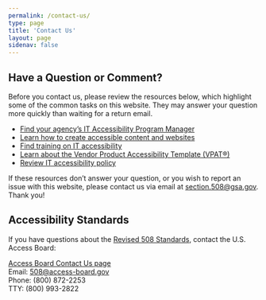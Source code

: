 ```yaml
---
permalink: /contact-us/
type: page
title: 'Contact Us'
layout: page
sidenav: false
---
```


<h2><strong>Have a Question or Comment?</strong></h2>
<p>Before you contact us, please review the resources below, which highlight some of the common tasks on this website. They may answer your question more quickly than waiting for a return email.</p>
<ul>
<li><a href="{{site.baseurl}}/tools/coordinator-listing">Find your agency’s IT Accessibility Program Manager</a></li>
<li><a href="{{site.baseurl}}/create">Learn how to create accessible content and websites</a></li>
<li><a href="{{site.baseurl}}/training">Find training on IT accessibility</a></li>
<li><a href="{{site.baseurl}}/sell/vpat">Learn about the Vendor Product Accessibility Template (VPAT&reg;)</a></li>
<li><a href="{{site.baseurl}}/manage/laws-and-policies">Review IT accessibility policy</a></li>
</ul>
<p>If these resources don’t answer your question, or you wish to report an issue with this website, please contact us via email at <a href="mailto:section.508@gsa.gov" class="mailto">section.508@gsa.gov</a>. Thank you!</p>
<h2><strong>Accessibility Standards</strong></h2>
<p>If you have questions about the <a target="_blank" href="https://www.access-board.gov/guidelines-and-standards/communications-and-it/about-the-ict-refresh/final-rule/text-of-the-standards-and-guidelines">Revised 508 Standards</a>, contact the U.S. Access Board:</p>
<p><a target="_blank" href="https://www.access-board.gov/contact/">Access Board Contact Us page</a><br> Email: <a href="mailto:508@access-board.gov" class="mailto">508@access-board.gov</a><br> Phone: (800) 872-2253<br> TTY: (800) 993-2822</p>
